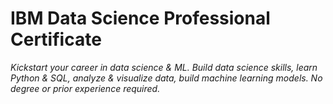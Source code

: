 # IBM Data Science Professional Certificate
*Kickstart your career in data science & ML. Build data science skills, learn Python & SQL, analyze & visualize data, build machine learning models. No degree or prior experience required.*

